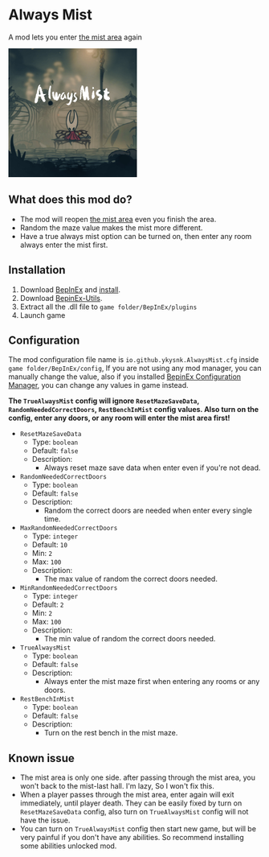 # Always Mist

A mod lets you enter [the mist area](https://hollowknightsilksong.wiki.fextralife.com/The+Mist) again

![icon.png](https://raw.githubusercontent.com/T2PeNBiX99wcoxKv3A4g/Always-Mist/refs/heads/master/icon.png)

## What does this mod do?

* The mod will reopen [the mist area](https://hollowknightsilksong.wiki.fextralife.com/The+Mist) even you finish the
  area.
* Random the maze value makes the mist more different.
* Have a true always mist option can be turned on, then enter any room always enter the mist first.

## Installation

1. Download [BepInEx](https://github.com/BepInEx/BepInEx)
   and [install](https://docs.bepinex.dev/articles/user_guide/installation/index.html).
2. Download [BepinEx-Utils](https://github.com/T2PeNBiX99wcoxKv3A4g/BepinEx-Utils/releases/latest).
3. Extract all the .dll file to `game folder/BepInEx/plugins`
4. Launch game

## Configuration

The mod configuration file name is `io.github.ykysnk.AlwaysMist.cfg` inside `game folder/BepInEx/config`,
If you are not using any mod manager, you can manually change the value, also if you
installed [BepinEx Configuration Manager](https://github.com/BepInEx/BepInEx.ConfigurationManager),
you can change any values in game instead.

**The `TrueAlwaysMist` config will ignore `ResetMazeSaveData`, `RandomNeededCorrectDoors`, `RestBenchInMist` config
values.
Also turn on the config, enter any doors, or any room will enter the mist area first!**

* `ResetMazeSaveData`
    * Type: `boolean`
    * Default: `false`
    * Description:
        * Always reset maze save data when enter even if you're not dead.
* `RandomNeededCorrectDoors`
    * Type: `boolean`
    * Default: `false`
    * Description:
        * Random the correct doors are needed when enter every single time.
* `MaxRandomNeededCorrectDoors`
    * Type: `integer`
    * Default: `10`
    * Min: `2`
    * Max: `100`
    * Description:
        * The max value of random the correct doors needed.
* `MinRandomNeededCorrectDoors`
    * Type: `integer`
    * Default: `2`
    * Min: `2`
    * Max: `100`
    * Description:
        * The min value of random the correct doors needed.
* `TrueAlwaysMist`
    * Type: `boolean`
    * Default: `false`
    * Description:
        * Always enter the mist maze first when entering any rooms or any doors.
* `RestBenchInMist`
    * Type: `boolean`
    * Default: `false`
    * Description:
        * Turn on the rest bench in the mist maze.

## Known issue

* The mist area is only one side. after passing through the mist area, you won't back to the mist-last hall.
  I'm lazy, So I won't fix this.
* When a player passes through the mist area, enter again will exit immediately, until player death.
  They can be easily fixed by turn on `ResetMazeSaveData` config, also turn on `TrueAlwaysMist` config will not have the
  issue.
* You can turn on `TrueAlwaysMist` config then start new game, but will be very painful if you don't have any abilities.
  So recommend installing some abilities unlocked mod.